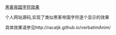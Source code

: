 [黑客帝国字符效果](https://github.com/racaljk/verbatimAnim)

个人网站源码,实现了类似黑客帝国字符逐个显示的效果

具体效果请参见http://racaljk.github.io/verbatimAnim/
